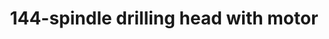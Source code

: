 --- 
title  : "144-spindle drilling head with motor "
category   : "Multi-spindle heads"
headline   : " "
short_desc : "Permanently installed in the machine for the machining of acoustic boards "
long_desc : " "
img   : "/images/mehrspindelkopf_144.jpeg"
series : "/benz/wood/woodmachinetechnologies/woodmultispindleheads/"
link : "144spindle"
---